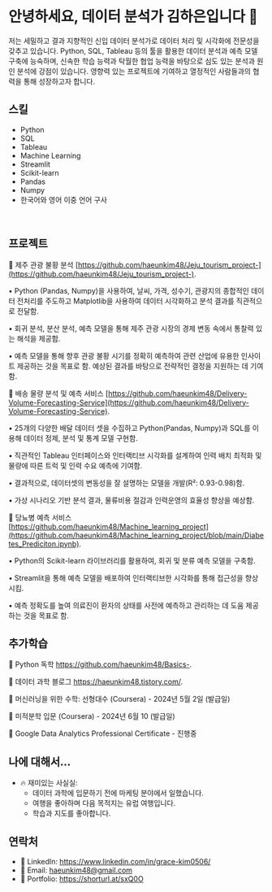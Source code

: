 # 안녕하세요, 데이터 분석가 김하은입니다 👋 #

저는 세밀하고 결과 지향적인 신입 데이터 분석가로 데이터 처리 및 시각화에 전문성을 갖추고 있습니다. Python, SQL, Tableau 등의 툴을 활용한 데이터 분석과 예측 모델 구축에 능숙하며, 신속한 학습 능력과 탁월한 협업 능력을 바탕으로 심도 있는 분석과 원인 분석에 강점이 있습니다. 영향력 있는 프로젝트에 기여하고 열정적인 사람들과의 협력을 통해 성장하고자 합니다.
<br/>

## 스킬 ## 
* Python
* SQL
* Tableau
* Machine Learning 
* Streamlit
* Scikit-learn
* Pandas
* Numpy
* 한국어와 영어 이중 언어 구사
<br/>

## 프로젝트 ##
📌 제주 관광 불황 분석 [https://github.com/haeunkim48/Jeju_tourism_project-](https://github.com/haeunkim48/Jeju_tourism_project-).


• Python (Pandas, Numpy)을 사용하여, 날씨, 가격, 성수기, 관광지의 종합적인 데이터 전처리를 주도하고 Matplotlib을 사용하여 데이터 시각화하고 분석 결과를 직관적으로 전달함.

• 회귀 분석, 분산 분석, 예측 모델을 통해 제주 관광 시장의 경제 변동 속에서 통찰력 있는 해석을 제공함.


• 예측 모델을 통해 향후 관광 불황 시기를 정확히 예측하여 관련 산업에 유용한 인사이트 제공하는 것을 목표로 함. 예상된 결과를 바탕으로 전략적인 결정을 지원하는 데 기여함.


📌 배송 물량 분석 및 예측 서비스 [https://github.com/haeunkim48/Delivery-Volume-Forecasting-Service](https://github.com/haeunkim48/Delivery-Volume-Forecasting-Service).

  
• 25개의 다양한 배달 데이터 셋을 수집하고 Python(Pandas, Numpy)과 SQL를 이용해 데이터 정제, 분석 및 통계 모델 구현함.


• 직관적인 Tableau 인터페이스와 인터랙티브 시각화를 설계하여 인력 배치 최적화 및 물량에 따른 트럭 및 인력 수요 예측에 기여함.


• 결과적으로, 데이터셋의 변동성을 잘 설명하는 모델을 개발(R²: 0.93-0.98)함.


• 가상 시나리오 기반 분석 결과, 물류비용 절감과 인력운영의 효율성 향상을 예상함.



📌 당뇨병 예측 서비스 [https://github.com/haeunkim48/Machine_learning_project](https://github.com/haeunkim48/Machine_learning_project/blob/main/Diabetes_Prediciton.ipynb).
  
• Python의 Scikit-learn 라이브러리를 활용하여, 회귀 및 분류 예측 모델을 구축함.


•	Streamlit을 통해 예측 모델을 배포하여 인터랙티브한 시각화를 통해 접근성을 향상시킴.


• 예측 정확도를 높여 의료진이 환자의 상태를 사전에 예측하고 관리하는 데 도움 제공하는 것을 목표로 함.


## 추가학습 ##

📝 Python 독학 https://github.com/haeunkim48/Basics-.

📝 데이터 과학 블로그 https://haeunkim48.tistory.com/.

📝 머신러닝을 위한 수학: 선형대수 (Coursera) - 2024년 5월 2일 (발급일)

📝 미적분학 입문 (Coursera) - 2024년 6월 10 (발급일) 

📝 Google Data Analytics Professional Certificate - 진행중 


## 나에 대해서... ##
* 🔥 재미있는 사실실:
  * 데이터 과학에 입문하기 전에 마케팅 분야에서 일했습니다.
  * 여행을 좋아하며 다음 목적지는 유럽 여행입니다.
  * 학습과 지도를 좋아합니다.
    

## 연락처 ## 
* 💼 LinkedIn: https://www.linkedin.com/in/grace-kim0506/
* 📩 Email: haeunkim48@gmail.com
* 💓 Portfolio: https://shorturl.at/sxQ0O

  

